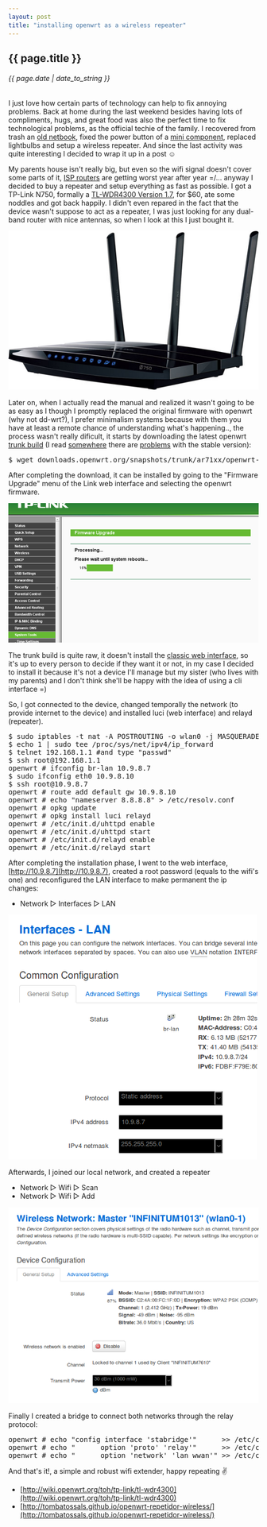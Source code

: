 ```yaml
---
layout: post
title: "installing openwrt as a wireless repeater"
---
```


## {{ page.title }}

###### {{ page.date | date_to_string }}

I just love how certain parts of technology can help to fix annoying problems. Back at home during the last weekend besides having lots of compliments, hugs, and great food was also the perfect time to fix technological problems, as the official techie of the family. I recovered from trash an [old netbook](http://www.laptopmag.com/review/laptops/lenovo-ideapad-s10e.aspx), fixed the power button of a [mini component](http://www.lg.com/ae/support-product/lg-LX-U250D), replaced lightbulbs and setup a wireless repeater. And since the last activity was quite interesting I decided to wrap it up in a post &#9786;

My parents house isn't really big, but even so the wifi signal doesn't cover some parts of it, [ISP routers](http://www.ebay.com/ctg/2Wire-2701HG-T-54-Mbps-4-Port-10-100-Wireless-G-Router-/110406908) are getting worst year after year =/... anyway I decided to buy a repeater and setup everything as fast as possible. I got a TP-Link N750, formally a [TL-WDR4300 Version 1.7](http://www.amazon.com/TP-LINK-TL-WDR4300-Wireless-Gigabit-300Mbps/dp/B0088CJT4U), for $60, ate some noddles and got back happily. I didn't even repared in the fact that the device wasn't suppose to act as a repeater, I was just looking for any dual-band router with nice antennas, so when I look at this I just bought it.

**[![](/assets/img/98.jpg)](/assets/img/98.jpg)**

Later on, when I actually read the manual and realized it wasn't going to be as easy as I though I promptly replaced the original firmware with openwrt (why not dd-wrt?), I prefer minimalism systems because with them you have at least a remote chance of understanding what's happening.., the process wasn't really dificult, it starts by downloading the latest openwrt [trunk build](http://downloads.openwrt.org/snapshots/trunk/ar71xx/) (I read [somewhere](https://forum.openwrt.org/viewtopic.php?pid=228641#p228641) there are [problems](https://forum.openwrt.org/viewtopic.php?id=48226) with the stable version):

<pre class="sh_sh">
$ wget downloads.openwrt.org/snapshots/trunk/ar71xx/openwrt-ar71xx-generic-tl-wdr4300-v1-squashfs-factory.bin
</pre>

After completing the download, it can be installed by going to the "Firmware Upgrade" menu of the Link web interface and selecting the openwrt firmware.

**[![](/assets/img/99.png)](/assets/img/99.png)**

The trunk build is quite raw, it doesn't install the [classic web interface](luci.subsignal.org), so it's up to every person to decide if they want it or not, in my case I decided to install it because it's not a device I'll manage but my sister (who lives with my parents) and I don't think she'll be happy with the idea of using a cli interface =)

So, I got connected to the device, changed temporally the network (to provide internet to the device) and installed luci (web interface) and relayd (repeater).

<pre class="sh_sh">
$ sudo iptables -t nat -A POSTROUTING -o wlan0 -j MASQUERADE #share temporally wireless internet
$ echo 1 | sudo tee /proc/sys/net/ipv4/ip_forward 
$ telnet 192.168.1.1 #and type "passwd"
$ ssh root@192.168.1.1
openwrt # ifconfig br-lan 10.9.8.7
$ sudo ifconfig eth0 10.9.8.10
$ ssh root@10.9.8.7
openwrt # route add default gw 10.9.8.10
openwrt # echo "nameserver 8.8.8.8" &gt; /etc/resolv.conf
openwrt # opkg update
openwrt # opkg install luci relayd
openwrt # /etc/init.d/uhttpd enable
openwrt # /etc/init.d/uhttpd start
openwrt # /etc/init.d/relayd enable
openwrt # /etc/init.d/relayd start
</pre>

After completing the installation phase, I went to the web interface, [http://10.9.8.7](http://10.9.8.7), created a root password (equals to the wifi's one) and reconfigured the LAN interface to make permanent the ip changes:

- Network &#x25B7; Interfaces &#x25B7; LAN

**[![](/assets/img/100.png)](/assets/img/100.png)**

Afterwards, I joined our local network, and created a repeater

- Network &#x25B7; Wifi &#x25B7; Scan
- Network &#x25B7; Wifi &#x25B7; Add

**[![](/assets/img/101.png)](/assets/img/101.png)**

Finally I created a bridge to connect both networks through the relay protocol:

<pre class="sh_sh">
openwrt # echo "config interface 'stabridge'"      &gt;&gt; /etc/config/network
openwrt # echo "      option 'proto' 'relay'"      &gt;&gt; /etc/config/network
openwrt # echo "      option 'network' 'lan wwan'" &gt;&gt; /etc/config/network
</pre>

And that's it!, a simple and robust wifi extender, happy repeating &#9996;

- [http://wiki.openwrt.org/toh/tp-link/tl-wdr4300](http://wiki.openwrt.org/toh/tp-link/tl-wdr4300)
- [http://tombatossals.github.io/openwrt-repetidor-wireless/](http://tombatossals.github.io/openwrt-repetidor-wireless/)
